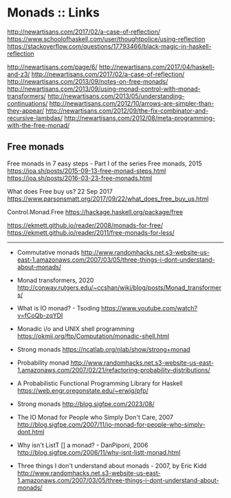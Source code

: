 # Monads :: Links




http://newartisans.com/2017/02/a-case-of-reflection/
https://www.schoolofhaskell.com/user/thoughtpolice/using-reflection
https://stackoverflow.com/questions/17793466/black-magic-in-haskell-reflection

http://newartisans.com/page/6/
http://newartisans.com/2017/04/haskell-and-z3/
http://newartisans.com/2017/02/a-case-of-reflection/
http://newartisans.com/2013/09/notes-on-free-monads/
http://newartisans.com/2013/09/using-monad-control-with-monad-transformers/
http://newartisans.com/2013/05/understanding-continuations/
http://newartisans.com/2012/10/arrows-are-simpler-than-they-appear/
http://newartisans.com/2012/09/the-fix-combinator-and-recursive-lambdas/
http://newartisans.com/2012/08/meta-programming-with-the-free-monad/

## Free monads

Free monads in 7 easy steps - Part I of the series Free monads, 2015
https://joa.sh/posts/2015-09-13-free-monad-steps.html
https://joa.sh/posts/2016-03-23-free-monads.html

What does Free buy us? 22 Sep 2017
https://www.parsonsmatt.org/2017/09/22/what_does_free_buy_us.html

Control.Monad.Free
https://hackage.haskell.org/package/free

https://ekmett.github.io/reader/2008/monads-for-free/
https://ekmett.github.io/reader/2011/free-monads-for-less/


---

* Commutative monads
http://www.randomhacks.net.s3-website-us-east-1.amazonaws.com/2007/03/05/three-things-i-dont-understand-about-monads/

* Monad transformers, 2020
http://conway.rutgers.edu/~ccshan/wiki/blog/posts/Monad_transformers/

* What is IO monad? - Tsoding
https://www.youtube.com/watch?v=fCoQb-zqYDI

* Monadic i/o and UNIX shell programming
https://okmij.org/ftp/Computation/monadic-shell.html

* Strong monads
https://ncatlab.org/nlab/show/strong+monad

* Probability monad
http://www.randomhacks.net.s3-website-us-east-1.amazonaws.com/2007/02/21/refactoring-probability-distributions/

* A Probabilistic Functional Programming Library for Haskell
https://web.engr.oregonstate.edu/~erwig/pfp/

* Strong monads
http://blog.sigfpe.com/2023/08/

* The IO Monad for People who Simply Don't Care, 2007
http://blog.sigfpe.com/2007/11/io-monad-for-people-who-simply-dont.html

* Why isn't ListT [] a monad? - DanPiponi, 2006
http://blog.sigfpe.com/2006/11/why-isnt-listt-monad.html

* Three things I don't understand about monads - 2007, by Eric Kidd
http://www.randomhacks.net.s3-website-us-east-1.amazonaws.com/2007/03/05/three-things-i-dont-understand-about-monads/
